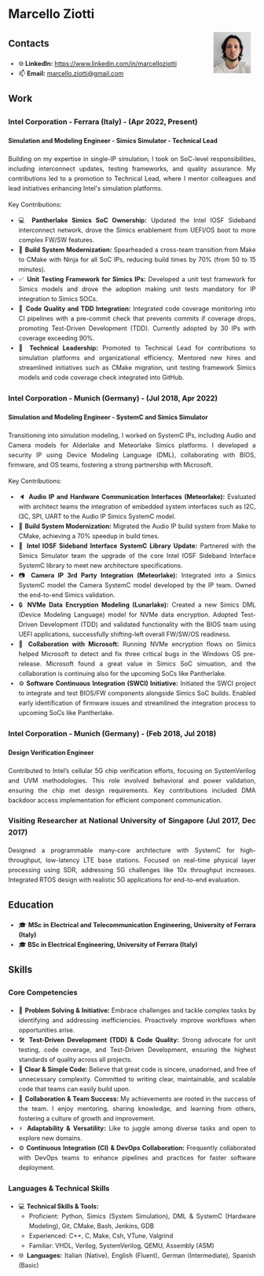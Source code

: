 <style>
  @media print {
    img {
        max-width: 100% !important;
        height: auto !important;
        width: 150px !important; /* Adjust this value as needed */
    }
  }
</style>

<div style="text-align: justify; font-size: 12.5px; line-height: 1.6;">

# Marcello Ziotti

<img src="profile-pic.jpg" alt="Marcello Ziotti" style="float: right; width: 15%; height: auto; margin-right: 2%;">

## Contacts

- 🌐 **LinkedIn:** <https://www.linkedin.com/in/marcelloziotti>
- 📫 **Email:** [marcello.ziotti@gmail.com](mailto:marcello.ziotti@gmail.com)

## Work

### Intel Corporation - Ferrara (Italy) - (Apr 2022, Present)

#### Simulation and Modeling Engineer - Simics Simulator - Technical Lead

Building on my expertise in single-IP simulation, I took on SoC-level responsibilities, including interconnect updates, testing frameworks, and quality assurance. My contributions led to a promotion to Technical Lead, where I mentor colleagues and lead initiatives enhancing Intel's simulation platforms.

Key Contributions:

- 💻 **Pantherlake Simics SoC Ownership:** Updated the Intel IOSF Sideband interconnect network, drove the Simics enablement from UEFI/OS boot to more complex FW/SW features.
- 🚀 **Build System Modernization:** Spearheaded a cross-team transition from Make to CMake with Ninja for all SoC IPs, reducing build times by 70% (from 50 to 15 minutes).
- ✅ **Unit Testing Framework for Simics IPs:** Developed a unit test framework for Simics models and drove the adoption making unit tests mandatory for IP integration to Simics SOCs.
- 🔧 **Code Quality and TDD Integration:** Integrated code coverage monitoring into CI pipelines with a pre-commit check that prevents commits if coverage drops, promoting Test-Driven Development (TDD). Currently adopted by 30 IPs with coverage exceeding 90%.
- 🤝 **Technical Leadership:** Promoted to Technical Lead for contributions to simulation platforms and organizational efficiency. Mentored new hires and streamlined initiatives such as CMake migration, unit testing framework Simics models and code coverage check integrated into GitHub.

### Intel Corporation - Munich (Germany) - (Jul 2018, Apr 2022)

#### Simulation and Modeling Engineer - SystemC and Simics Simulator

Transitioning into simulation modeling, I worked on SystemC IPs, including Audio and Camera models for Alderlake and Meteorlake Simics platforms. I developed a security IP using Device Modeling Language (DML), collaborating with BIOS, firmware, and OS teams, fostering a strong partnership with Microsoft.

Key Contributions:

- 🔈 **Audio IP and Hardware Communication Interfaces (Meteorlake):** Evaluated with architect teams the integration of embedded system interfaces such as I2C, I3C, SPI, UART to the Audio IP Simics SystemC model.
- 🚀 **Build System Modernization:** Migrated the Audio IP build system from Make to CMake, achieving a 70% speedup in build times.
- 🔧 **Intel IOSF Sideband Interface SystemC Library Update:** Partnered with the Simics Simulator team the upgrade of the core Intel IOSF Sideband Interface SystemC library to meet new architecture specifications.
- 📷 **Camera IP 3rd Party Integration (Meteorlake):** Integrated into a Simics SystemC model the Camera SystemC model developed by the IP team. Owned the end-to-end Simics validation.
- 🔒 **NVMe Data Encryption Modeling (Lunarlake):** Created a new Simics DML (Device Modeling Language) model for NVMe data encryption. Adopted Test-Driven Development (TDD) and validated functionality with the BIOS team using UEFI applications, successfully shifting-left overall FW/SW/OS readiness.
- 🤝 **Collaboration with Microsoft:** Running NVMe encryption flows on Simics helped Microsoft to detect and fix three critical bugs in the Windows OS pre-release. Microsoft found a great value in Simics SoC simuation, and the collaboration is continuing also for the upcoming SoCs like Pantherlake.
- ⚙️ **Software Continuous Integration (SWCI) Initiative:** Initiated the SWCI project to integrate and test BIOS/FW components alongside Simics SoC builds. Enabled early identification of firmware issues and streamlined the integration process to upcoming SoCs like Pantherlake.

### Intel Corporation - Munich (Germany) - (Feb 2018, Jul 2018)

#### Design Verification Engineer

Contributed to Intel’s cellular 5G chip verification efforts, focusing on SystemVerilog and UVM methodologies. This role involved behavioral and power validation, ensuring the chip met design requirements. Key contributions included DMA backdoor access implementation for efficient component communication.

### Visiting Researcher at National University of Singapore (Jul 2017, Dec 2017)

Designed a programmable many-core architecture with SystemC for high-throughput, low-latency LTE base stations. Focused on real-time physical layer processing using SDR, addressing 5G challenges like 10x throughput increases. Integrated RTOS design with realistic 5G applications for end-to-end evaluation.

## Education

- 🎓 **MSc in Electrical and Telecommunication Engineering, University of Ferrara (Italy)**
- 🎓 **BSc in Electrical Engineering, University of Ferrara (Italy)**

## Skills

### Core Competencies

- 🧩 **Problem Solving & Initiative:** Embrace challenges and tackle complex tasks by identifying and addressing inefficiencies. Proactively improve workflows when opportunities arise.
- 🛠️ **Test-Driven Development (TDD) & Code Quality:** Strong advocate for unit testing, code coverage, and Test-Driven Development, ensuring the highest standards of quality across all projects.
- 📄 **Clear & Simple Code:** Believe that great code is sincere, unadorned, and free of unnecessary complexity. Committed to writing clear, maintainable, and scalable code that teams can easily build upon.
- 🤝 **Collaboration & Team Success:** My achievements are rooted in the success of the team. I enjoy mentoring, sharing knowledge, and learning from others, fostering a culture of growth and  improvement.
- ⚡ **Adaptability & Versatility:** Like to juggle among diverse tasks and open to explore new domains.
- ⚙️ **Continuous Integration (CI) & DevOps Collaboration:** Frequently collaborated with DevOps teams to enhance pipelines and practices for faster software deployment.

### Languages & Technical Skills

- 💻 **Technical Skills & Tools:**
  - Proficient: Python, Simics (System Simulation), DML & SystemC (Hardware Modeling), Git, CMake, Bash, Jenkins, GDB
  - Experienced: C++, C, Make, Csh, VTune, Valgrind
  - Familiar: VHDL, Verilog, SystemVerilog, QEMU, Assembly (ASM)
- 🌐 **Languages:** Italian (Native), English (Fluent), German (Intermediate), Spanish (Basic)

</div>

